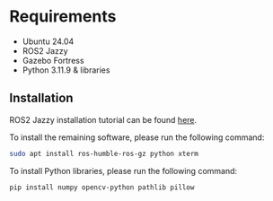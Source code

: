 # Requirements

- Ubuntu 24.04
- ROS2 Jazzy
- Gazebo Fortress
- Python 3.11.9 & libraries

## Installation

ROS2 Jazzy installation tutorial can be found [here](https://docs.ros.org/en/jazzy/Installation/Ubuntu-Install-Debs.html).

To install the remaining software, please run the following command:
```bash
sudo apt install ros-humble-ros-gz python xterm
```

To install Python libraries, please run the following command:

```bash
pip install numpy opencv-python pathlib pillow
```